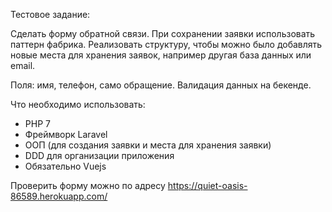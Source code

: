 Тестовое задание:

Сделать форму обратной связи.
При сохранении заявки использовать паттерн фабрика.
Реализовать структуру, чтобы можно было добавлять новые места для хранения заявок, например другая база данных или email.

Поля: имя, телефон, само обращение. Валидация данных на бекенде.

Что необходимо использовать:
- PHP 7
- Фреймворк Laravel
- ООП (для создания заявки и места для хранения заявки)
- DDD для организации приложения
- Обязательно Vuejs

Проверить форму можно по адресу https://quiet-oasis-86589.herokuapp.com/
